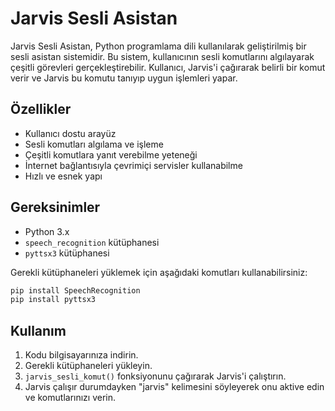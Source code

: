 # Jarvis Sesli Asistan

Jarvis Sesli Asistan, Python programlama dili kullanılarak geliştirilmiş bir sesli asistan sistemidir. Bu sistem, kullanıcının sesli komutlarını algılayarak çeşitli görevleri gerçekleştirebilir. Kullanıcı, Jarvis'i çağırarak belirli bir komut verir ve Jarvis bu komutu tanıyıp uygun işlemleri yapar.

## Özellikler

- Kullanıcı dostu arayüz
- Sesli komutları algılama ve işleme
- Çeşitli komutlara yanıt verebilme yeteneği
- İnternet bağlantısıyla çevrimiçi servisler kullanabilme
- Hızlı ve esnek yapı

## Gereksinimler

- Python 3.x
- `speech_recognition` kütüphanesi
- `pyttsx3` kütüphanesi

Gerekli kütüphaneleri yüklemek için aşağıdaki komutları kullanabilirsiniz:

```bash
pip install SpeechRecognition
pip install pyttsx3
```

## Kullanım

1. Kodu bilgisayarınıza indirin.
2. Gerekli kütüphaneleri yükleyin.
3. `jarvis_sesli_komut()` fonksiyonunu çağırarak Jarvis'i çalıştırın.
4. Jarvis çalışır durumdayken "jarvis" kelimesini söyleyerek onu aktive edin ve komutlarınızı verin.


